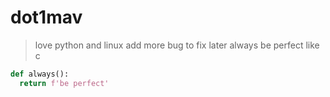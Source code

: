 # dot1mav

>love python and linux
>add more bug to fix later
>always be perfect like c

```python
def always():
  return f'be perfect'
```
